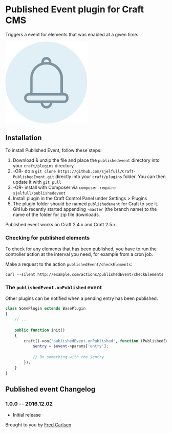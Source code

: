 # Published Event plugin for Craft CMS

Triggers a event for elements that was enabled at a given time.

![Icon](resources/icon.png)

## Installation

To install Published Event, follow these steps:

1. Download & unzip the file and place the `publishedevent` directory into your `craft/plugins` directory
2.  -OR- do a `git clone https://github.com/sjelfull/Craft-PublishedEvent.git` directly into your `craft/plugins` folder.  You can then update it with `git pull`
3.  -OR- install with Composer via `composer require sjelfull/publishedevent`
4. Install plugin in the Craft Control Panel under Settings > Plugins
5. The plugin folder should be named `publishedevent` for Craft to see it.  GitHub recently started appending `-master` (the branch name) to the name of the folder for zip file downloads.

Published event works on Craft 2.4.x and Craft 2.5.x.

### Checking for published elements

To check for any elements that has been published, you have to run the controller action at the interval you need, for example from a cron job.

Make a request to the action `publishedEvent/checkElements`:

 `curl --silent http://example.com/actions/publishedEvent/checkElements`

### The `publishedEvent.onPublished` event

Other plugins can be notified when a pending entry has been published.

```php
class SomePlugin extends BasePlugin
{
    // ...

    public function init()
    {
        craft()->on('publishedEvent.onPublished', function (PublishedEvent $event) {
            $entry = $event->params['entry'];

            // Do something with the $entry
        });
    }
}
```

## Published event Changelog

### 1.0.0 -- 2016.12.02

* Initial release

Brought to you by [Fred Carlsen](http://sjelfull.no)
